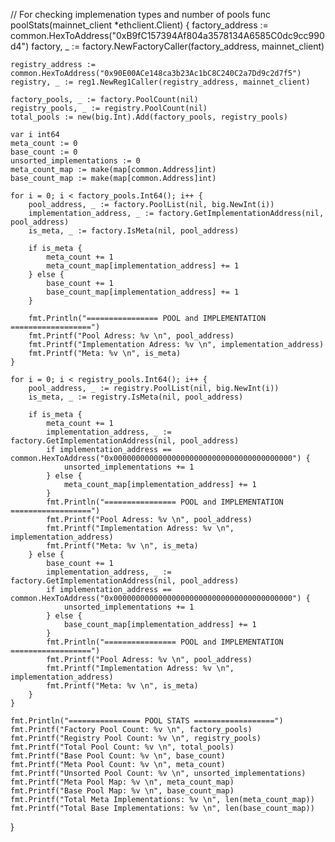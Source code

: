 // For checking implemenation types and number of pools
func poolStats(mainnet_client *ethclient.Client) {
	factory_address := common.HexToAddress("0xB9fC157394Af804a3578134A6585C0dc9cc990d4")
	factory, _ := factory.NewFactoryCaller(factory_address, mainnet_client)

	registry_address := common.HexToAddress("0x90E00ACe148ca3b23Ac1bC8C240C2a7Dd9c2d7f5")
	registry, _ := reg1.NewReg1Caller(registry_address, mainnet_client)

	factory_pools, _ := factory.PoolCount(nil)
	registry_pools, _ := registry.PoolCount(nil)
	total_pools := new(big.Int).Add(factory_pools, registry_pools)

	var i int64
	meta_count := 0
	base_count := 0
	unsorted_implementations := 0
	meta_count_map := make(map[common.Address]int)
	base_count_map := make(map[common.Address]int)

	for i = 0; i < factory_pools.Int64(); i++ {
		pool_address, _ := factory.PoolList(nil, big.NewInt(i))
		implementation_address, _ := factory.GetImplementationAddress(nil, pool_address)
		is_meta, _ := factory.IsMeta(nil, pool_address)

		if is_meta {
			meta_count += 1
			meta_count_map[implementation_address] += 1
		} else {
			base_count += 1
			base_count_map[implementation_address] += 1
		}

		fmt.Println("================ POOL and IMPLEMENTATION ==================")
		fmt.Printf("Pool Adress: %v \n", pool_address)
		fmt.Printf("Implementation Adress: %v \n", implementation_address)
		fmt.Printf("Meta: %v \n", is_meta)
	}

	for i = 0; i < registry_pools.Int64(); i++ {
		pool_address, _ := registry.PoolList(nil, big.NewInt(i))
		is_meta, _ := registry.IsMeta(nil, pool_address)

		if is_meta {
			meta_count += 1
			implementation_address, _ := factory.GetImplementationAddress(nil, pool_address)
			if implementation_address == common.HexToAddress("0x0000000000000000000000000000000000000000") {
				unsorted_implementations += 1
			} else {
				meta_count_map[implementation_address] += 1
			}
			fmt.Println("================ POOL and IMPLEMENTATION ==================")
			fmt.Printf("Pool Adress: %v \n", pool_address)
			fmt.Printf("Implementation Adress: %v \n", implementation_address)
			fmt.Printf("Meta: %v \n", is_meta)
		} else {
			base_count += 1
			implementation_address, _ := factory.GetImplementationAddress(nil, pool_address)
			if implementation_address == common.HexToAddress("0x0000000000000000000000000000000000000000") {
				unsorted_implementations += 1
			} else {
				base_count_map[implementation_address] += 1
			}
			fmt.Println("================ POOL and IMPLEMENTATION ==================")
			fmt.Printf("Pool Adress: %v \n", pool_address)
			fmt.Printf("Implementation Adress: %v \n", implementation_address)
			fmt.Printf("Meta: %v \n", is_meta)
		}
	}

	fmt.Println("================ POOL STATS ==================")
	fmt.Printf("Factory Pool Count: %v \n", factory_pools)
	fmt.Printf("Registry Pool Count: %v \n", registry_pools)
	fmt.Printf("Total Pool Count: %v \n", total_pools)
	fmt.Printf("Base Pool Count: %v \n", base_count)
	fmt.Printf("Meta Pool Count: %v \n", meta_count)
	fmt.Printf("Unsorted Pool Count: %v \n", unsorted_implementations)
	fmt.Printf("Meta Pool Map: %v \n", meta_count_map)
	fmt.Printf("Base Pool Map: %v \n", base_count_map)
	fmt.Printf("Total Meta Implementations: %v \n", len(meta_count_map))
	fmt.Printf("Total Base Implementations: %v \n", len(base_count_map))
}
